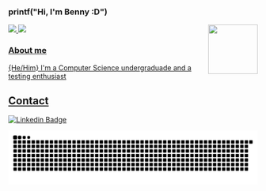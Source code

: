 ### printf("Hi, I'm Benny :D")  
<div>
<a href="https://github.com/bbrecht02">
  <img height="180em" src="https://github-readme-stats-eight-theta.vercel.app/api?username=bbrecht02&show_icons=true&theme=dracula&include_all_commits=true&count_private=true"/>
  <img height="180em" src="https://github-readme-stats-eight-theta.vercel.app/api/top-langs/?username=bbrecht02&layout=compact&langs_count=8&theme=dracula"/>
  <img align="right" src="https://media.giphy.com/media/LmNwrBhejkK9EFP504/giphy.gif" width="100" height="100">
</div>

### About me
{He/Him}
I'm a Computer Science undergraduade and a testing enthusiast

## Contact
[![Linkedin Badge](https://img.shields.io/badge/-LinkedIn-blue?style=flat-square&logo=Linkedin&logoColor=white&link=https://www.linkedin.com/in/bennyson-brecht/)](https://www.linkedin.com/in/bennyson-brecht/)
  
  ![Snake animation](https://github.com/bbrecht02/bbrecht02/blob/output/github-contribution-grid-snake.svg)

